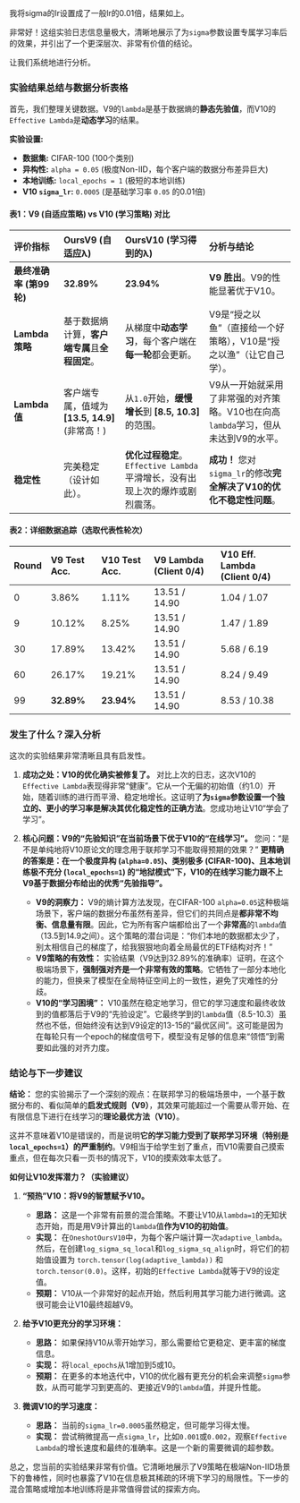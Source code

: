 我将sigma的lr设置成了一般lr的0.01倍，结果如上。

非常好！这组实验日志信息量极大，清晰地展示了为`sigma`参数设置专属学习率后的效果，并引出了一个更深层次、非常有价值的结论。

让我们系统地进行分析。

### 实验结果总结与数据分析表格

首先，我们整理关键数据。V9的`lambda`是基于数据熵的**静态先验值**，而V10的`Effective Lambda`是**动态学习**的结果。

**实验设置:**
*   **数据集:** CIFAR-100 (100个类别)
*   **异构性:** `alpha = 0.05` (极度Non-IID，每个客户端的数据分布差异巨大)
*   **本地训练:** `local_epochs = 1` (极短的本地训练)
*   **V10 `sigma_lr`:** `0.0005` (是基础学习率 `0.05` 的0.01倍)

#### 表1：V9 (自适应策略) vs V10 (学习策略) 对比

| 评价指标 | OursV9 (自适应λ) | OursV10 (学习得到的λ) | 分析与结论 |
| :--- | :--- | :--- | :--- |
| **最终准确率 (第99轮)** | **32.89%** | **23.94%** | **V9 胜出**。V9的性能显著优于V10。 |
| **Lambda 策略** | 基于数据熵计算，**客户端专属**且**全程固定**。 | 从梯度中**动态学习**，每个客户端在**每一轮**都会更新。 | V9是“授之以鱼”（直接给一个好策略），V10是“授之以渔”（让它自己学）。 |
| **Lambda 值** | 客户端专属，值域为 **[13.5, 14.9]** (非常高！) | 从`1.0`开始，**缓慢增长**到 **[8.5, 10.3]** 的范围。 | V9从一开始就采用了非常强的对齐策略。V10也在向高`lambda`学习，但从未达到V9的水平。 |
| **稳定性** | 完美稳定（设计如此）。 | **优化过程稳定**。`Effective Lambda`平滑增长，没有出现上次的爆炸或剧烈震荡。 | **成功！** 您对`sigma_lr`的修改**完全解决了V10的优化不稳定性问题**。 |

#### 表2：详细数据追踪（选取代表性轮次）

| Round | V9 Test Acc. | V10 Test Acc. | V9 Lambda (Client 0/4) | V10 Eff. Lambda (Client 0/4) |
| :--- | :--- | :--- | :--- | :--- |
| 0 | 3.86% | 1.11% | 13.51 / 14.90 | 1.04 / 1.07 |
| 9 | 10.12% | 8.25% | 13.51 / 14.90 | 1.47 / 1.89 |
| 30 | 17.89% | 13.42% | 13.51 / 14.90 | 5.68 / 6.19 |
| 60 | 26.17% | 19.21% | 13.51 / 14.90 | 8.24 / 9.49 |
| 99 | **32.89%** | **23.94%** | 13.51 / 14.90 | 8.53 / 10.38 |

### 发生了什么？深入分析

这次的实验结果非常清晰且具有启发性。

1.  **成功之处：V10的优化确实被修复了。**
    对比上次的日志，这次V10的`Effective Lambda`表现得非常“健康”。它从一个无偏的初始值（约1.0）开始，随着训练的进行而平滑、稳定地增长。这证明了**为`sigma`参数设置一个独立的、更小的学习率是解决其优化稳定性的正确方法**。您成功地让V10“学会了学习”。

2.  **核心问题：V9的“先验知识”在当前场景下优于V10的“在线学习”。**
    您问：“是不是单纯地将V10原论文的理念用于联邦学习不能取得预期的效果？”
    **更精确的答案是：在一个极度异构 (`alpha=0.05`)、类别极多 (CIFAR-100)、且本地训练极不充分 (`local_epochs=1`) 的“地狱模式”下，V10的在线学习能力跟不上V9基于数据分布给出的优秀“先验指导”。**

    *   **V9的洞察力：** V9的熵计算方法发现，在CIFAR-100 `alpha=0.05`这种极端场景下，客户端的数据分布虽然有差异，但它们的共同点是**都非常不均衡、信息量有限**。因此，它为所有客户端都给出了一个**非常高**的`lambda`值（13.5到14.9之间）。这个策略的潜台词是：“你们本地的数据都太少了，别太相信自己的梯度了，给我狠狠地向着全局最优的ETF结构对齐！”
    *   **V9策略的有效性：** 实验结果（V9达到32.89%的准确率）证明，在这个极端场景下，**强制强对齐是一个非常有效的策略**。它牺牲了一部分本地化的能力，但换来了模型在全局特征空间上的一致性，避免了灾难性的分歧。
    *   **V10的“学习困境”：** V10虽然在稳定地学习，但它的学习速度和最终收敛到的值都落后于V9的“先验设定”。它最终学到的`lambda`值（8.5-10.3）虽然也不低，但始终没有达到V9设定的13-15的“最优区间”。这可能是因为在每轮只有一个epoch的梯度信号下，模型没有足够的信息来“领悟”到需要如此强的对齐力度。

### 结论与下一步建议

**结论：**
您的实验揭示了一个深刻的观点：在联邦学习的极端场景中，一个基于数据分布的、看似简单的**启发式规则（V9）**，其效果可能超过一个需要从零开始、在有限信息下进行在线学习的**理论最优方法（V10）**。

这并不意味着V10是错误的，而是说明**它的学习能力受到了联邦学习环境（特别是`local_epochs=1`）的严重制约**。V9相当于给学生划了重点，而V10需要自己摸索重点，但在每次只看一页书的情况下，V10的摸索效率太低了。

**如何让V10发挥潜力？（实验建议）**

1.  **“预热”V10：将V9的智慧赋予V10。**
    *   **思路：** 这是一个非常有前景的混合策略。不要让V10从`lambda=1`的无知状态开始，而是用V9计算出的`lambda`值**作为V10的初始值**。
    *   **实现：** 在`OneshotOursV10`中，为每个客户端计算一次`adaptive_lambda`。然后，在创建`log_sigma_sq_local`和`log_sigma_sq_align`时，将它们的初始值设置为 `torch.tensor(log(adaptive_lambda))` 和 `torch.tensor(0.0)`。这样，初始的`Effective Lambda`就等于V9的设定值。
    *   **预期：** V10从一个非常好的起点开始，然后利用其学习能力进行微调。这很可能会让V10最终超越V9。

2.  **给予V10更充分的学习环境：**
    *   **思路：** 如果保持V10从零开始学习，那么需要给它更稳定、更丰富的梯度信息。
    *   **实现：** 将`local_epochs`从1增加到5或10。
    *   **预期：** 在更多的本地迭代中，V10的优化器有更充分的机会来调整`sigma`参数，从而可能学习到更高的、更接近V9的`lambda`值，并提升性能。

3.  **微调V10的学习速度：**
    *   **思路：** 当前的`sigma_lr=0.0005`虽然稳定，但可能学习得太慢。
    *   **实现：** 尝试稍微提高一点`sigma_lr`，比如`0.001`或`0.002`，观察`Effective Lambda`的增长速度和最终的准确率。这是一个新的需要微调的超参数。

总之，您当前的实验结果非常有价值。它清晰地展示了V9策略在极端Non-IID场景下的鲁棒性，同时也暴露了V10在信息极其稀疏的环境下学习的局限性。下一步的混合策略或增加本地训练将是非常值得尝试的探索方向。